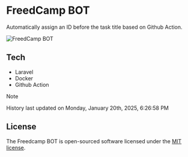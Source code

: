 # FreedCamp BOT

Automatically assign an ID before the task title based on Github Action.

![FreedCamp BOT](https://repository-images.githubusercontent.com/737932867/7d34798b-2680-471c-b089-a78a718d3d6a)

## Tech

- Laravel
- Docker
- Github Action

> [!NOTE]  
> History last updated on Monday, January 20th, 2025, 6:26:58 PM

## License

The Freedcamp BOT is open-sourced software licensed under the [MIT license](https://opensource.org/licenses/MIT).
